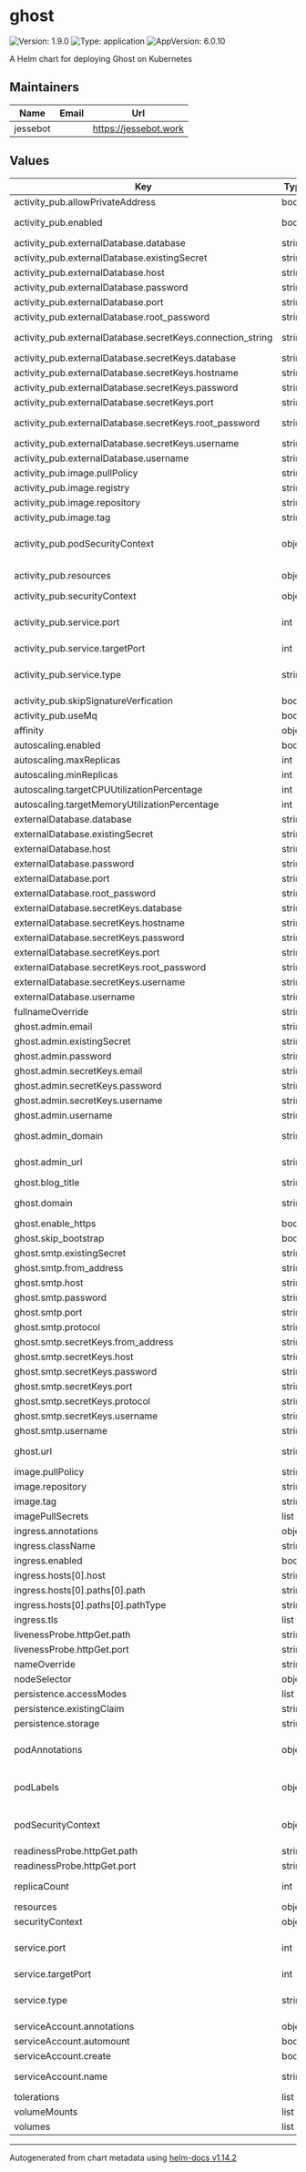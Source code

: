 # ghost

![Version: 1.9.0](https://img.shields.io/badge/Version-1.9.0-informational?style=flat-square) ![Type: application](https://img.shields.io/badge/Type-application-informational?style=flat-square) ![AppVersion: 6.0.10](https://img.shields.io/badge/AppVersion-6.0.10-informational?style=flat-square)

A Helm chart for deploying Ghost on Kubernetes

## Maintainers

| Name | Email | Url |
| ---- | ------ | --- |
| jessebot |  | <https://jessebot.work> |

## Values

| Key | Type | Default | Description |
|-----|------|---------|-------------|
| activity_pub.allowPrivateAddress | bool | `true` | allow private addresses |
| activity_pub.enabled | bool | `true` | enable activity pub. I actually don't know how to make this work without activity pub :( submit a PR if you know! |
| activity_pub.externalDatabase.database | string | `""` | database name. ignored if existingSecret not "" |
| activity_pub.externalDatabase.existingSecret | string | `""` | existing kubernetes secret for your external Database |
| activity_pub.externalDatabase.host | string | `""` | database hostname. ignored if existingSecret not "" |
| activity_pub.externalDatabase.password | string | `""` | database password. ignored if existingSecret not "" |
| activity_pub.externalDatabase.port | string | `""` | database port. ignored if existingSecret not "" |
| activity_pub.externalDatabase.root_password | string | `""` | database root password. ignored if existingSecret not "" |
| activity_pub.externalDatabase.secretKeys.connection_string | string | `""` | secret key in existing k8s secret for ActivityPub mysql connection string |
| activity_pub.externalDatabase.secretKeys.database | string | `""` | secret key in existing k8s secret for ActivityPub database name |
| activity_pub.externalDatabase.secretKeys.hostname | string | `""` | secret key in existing k8s secret for ActivityPub database hostname |
| activity_pub.externalDatabase.secretKeys.password | string | `""` | secret key in existing k8s secret for ActivityPub database password |
| activity_pub.externalDatabase.secretKeys.port | string | `""` | secret key in existing k8s secret for ActivityPub database port |
| activity_pub.externalDatabase.secretKeys.root_password | string | `""` | secret key in existing k8s secret for ActivityPub database root password |
| activity_pub.externalDatabase.secretKeys.username | string | `""` | secret key in existing k8s secret for ActivityPub database username |
| activity_pub.externalDatabase.username | string | `""` | database username. ignored if existingSecret not "" |
| activity_pub.image.pullPolicy | string | `"IfNotPresent"` | This sets the pull policy for ActivityPub images. |
| activity_pub.image.registry | string | `"ghcr.io"` | ActivityPub image registry |
| activity_pub.image.repository | string | `"tryghost/activitypub"` | ActivityPub image repo |
| activity_pub.image.tag | string | `"1.1"` | ActivityPub verison (the image tag) |
| activity_pub.podSecurityContext | object | `{}` | ActivityPub Configure Pods Security Context ref: https://kubernetes.io/docs/tasks/configure-pod-container/security-context/#set-the-security-context-for-a-pod |
| activity_pub.resources | object | `{}` | ActivityPub pod resources: requested cpu/mem and limits for cpu/mem |
| activity_pub.securityContext | object | `{}` | ActivityPub Configure container Security Context |
| activity_pub.service.port | int | `8080` | sets the ActivityPub ports more information can be found here: https://kubernetes.io/docs/concepts/services-networking/service/#field-spec-ports |
| activity_pub.service.targetPort | int | `8080` | port in the ActivityPub container you want to contact |
| activity_pub.service.type | string | `"ClusterIP"` | sets the ActivityPub service type more information can be found here: https://kubernetes.io/docs/concepts/services-networking/service/#publishing-services-service-types |
| activity_pub.skipSignatureVerfication | bool | `false` | not sure what this does. found it in a docker compose |
| activity_pub.useMq | bool | `false` | use MQ |
| affinity | object | `{}` | pod or node affinity |
| autoscaling.enabled | bool | `false` | enable autoscaling |
| autoscaling.maxReplicas | int | `2` | autoscaling max pod replicas |
| autoscaling.minReplicas | int | `1` | autoscaling minimum pod replicas |
| autoscaling.targetCPUUtilizationPercentage | int | `80` | autoscaling CPU percentage to start scaling at |
| autoscaling.targetMemoryUtilizationPercentage | int | `80` | autoscaling memory percentage to start scaling at |
| externalDatabase.database | string | `""` | database name. ignored if existingSecret not "" |
| externalDatabase.existingSecret | string | `""` | existing kubernetes secret for your external Database |
| externalDatabase.host | string | `""` | database hostname. ignored if existingSecret not "" |
| externalDatabase.password | string | `""` | database password. ignored if existingSecret not "" |
| externalDatabase.port | string | `""` | database port. ignored if existingSecret not "" |
| externalDatabase.root_password | string | `""` | database root password. ignored if existingSecret not "" |
| externalDatabase.secretKeys.database | string | `""` | secret key in your existing k8s secret for the database name |
| externalDatabase.secretKeys.hostname | string | `""` | secret key in your existing k8s secret for the database hostname |
| externalDatabase.secretKeys.password | string | `""` | secret key in your existing k8s secret for the database password |
| externalDatabase.secretKeys.port | string | `""` | secret key in your existing k8s secret for the database port |
| externalDatabase.secretKeys.root_password | string | `""` | secret key in your existing k8s secret for the database root password |
| externalDatabase.secretKeys.username | string | `""` | secret key in your existing k8s secret for the database username |
| externalDatabase.username | string | `""` | database username. ignored if existingSecret not "" |
| fullnameOverride | string | `""` | fullname Override |
| ghost.admin.email | string | `""` | admin email. ignored if existingSecret not "" |
| ghost.admin.existingSecret | string | `""` | existing kubernetes secret with ghost admin credentials |
| ghost.admin.password | string | `""` | admin password. ignored if existingSecret not "" |
| ghost.admin.secretKeys.email | string | `""` | Key in existing Kubernetes Secret with the admin email. |
| ghost.admin.secretKeys.password | string | `""` | Key in existing Kubernetes Secret with the admin password. |
| ghost.admin.secretKeys.username | string | `""` | Key in existing Kubernetes Secret with the admin username. |
| ghost.admin.username | string | `""` | admin username. ignored if existingSecret not "" |
| ghost.admin_domain | string | `""` | admin domain of the ghost blog, used for admin portal (must NOT include http:// or https://) e.g. admin.blog.example.com |
| ghost.admin_url | string | `""` | public admin url of the ghost blog (must INCLUDE http:// or https://) e.g. https://admin.blog.example.com |
| ghost.blog_title | string | `""` | title of your ghost blog |
| ghost.domain | string | `""` | domain of the ghost blog (must NOT include http:// or https://) e.g. blog.example.com |
| ghost.enable_https | bool | `false` | enable HTTPS for the ghost blog |
| ghost.skip_bootstrap | bool | `false` | skip install of ghost at pod restart |
| ghost.smtp.existingSecret | string | `""` | existing kubernetes secret with ghost smtp credentials |
| ghost.smtp.from_address | string | `""` | smtp from address. ignored if existingSecret not "" |
| ghost.smtp.host | string | `""` | smtp hostname. ignored if existingSecret not "" |
| ghost.smtp.password | string | `""` | smtp password. ignored if existingSecret not "" |
| ghost.smtp.port | string | `""` | smtp port. ignored if existingSecret not "" |
| ghost.smtp.protocol | string | `""` | smtp protocol. ignored if existingSecret not "" |
| ghost.smtp.secretKeys.from_address | string | `""` | Key in existing Kubernetes Secret with the smtp from address. |
| ghost.smtp.secretKeys.host | string | `""` | Key in existing Kubernetes Secret with the smtp host. |
| ghost.smtp.secretKeys.password | string | `""` | Key in existing Kubernetes Secret with the smtp password. |
| ghost.smtp.secretKeys.port | string | `""` | Key in existing Kubernetes Secret with the smtp port. |
| ghost.smtp.secretKeys.protocol | string | `""` | Key in existing Kubernetes Secret with the smtp protocol. |
| ghost.smtp.secretKeys.username | string | `""` | Key in existing Kubernetes Secret with the smtp username. |
| ghost.smtp.username | string | `""` | smtp username. ignored if existingSecret not "" |
| ghost.url | string | `""` | public url of the ghost blog (must INCLUDE http:// or https://) e.g. https://blog.example.com |
| image.pullPolicy | string | `"IfNotPresent"` | This sets the pull policy for images. |
| image.repository | string | `"ghost"` | image repo |
| image.tag | string | `""` |  |
| imagePullSecrets | list | `[]` |  |
| ingress.annotations | object | `{}` |  |
| ingress.className | string | `""` | ingress class name e.g. nginx |
| ingress.enabled | bool | `false` | enable ingress from outside the cluster |
| ingress.hosts[0].host | string | `"chart-example.local"` |  |
| ingress.hosts[0].paths[0].path | string | `"/"` |  |
| ingress.hosts[0].paths[0].pathType | string | `"ImplementationSpecific"` |  |
| ingress.tls | list | `[]` |  |
| livenessProbe.httpGet.path | string | `"/"` |  |
| livenessProbe.httpGet.port | string | `"http"` |  |
| nameOverride | string | `""` | This is to override the chart name. |
| nodeSelector | object | `{}` | node selector |
| persistence.accessModes | list | `[]` | accessModes for the PVC (ignored if persistence.existingClaim is set) |
| persistence.existingClaim | string | `""` | use an existing Kubernetes Peristent Volume Claim |
| persistence.storage | string | `"1Gi"` | size of the PVC (ignored if persistence.existingClaim is set) |
| podAnnotations | object | `{}` | This is for setting Kubernetes Annotations to a Pod. For more info checkout: https://kubernetes.io/docs/concepts/overview/working-with-objects/annotations/ |
| podLabels | object | `{}` | This is for setting Kubernetes Labels to a Pod. For more info checkout: https://kubernetes.io/docs/concepts/overview/working-with-objects/labels/ |
| podSecurityContext | object | `{}` | Configure Pods Security Context ref: https://kubernetes.io/docs/tasks/configure-pod-container/security-context/#set-the-security-context-for-a-pod |
| readinessProbe.httpGet.path | string | `"/"` |  |
| readinessProbe.httpGet.port | string | `"http"` |  |
| replicaCount | int | `1` | This will set the replicaset count more information can be found here: https://kubernetes.io/docs/concepts/workloads/controllers/replicaset/ |
| resources | object | `{}` | pod resources: requested cpu/mem and limits for cpu/mem |
| securityContext | object | `{}` |  |
| service.port | int | `80` | This sets the ports more information can be found here: https://kubernetes.io/docs/concepts/services-networking/service/#field-spec-ports |
| service.targetPort | int | `2368` | this is the port in the container you want to contact |
| service.type | string | `"ClusterIP"` | This sets the service type more information can be found here: https://kubernetes.io/docs/concepts/services-networking/service/#publishing-services-service-types |
| serviceAccount.annotations | object | `{}` | Annotations to add to the service account |
| serviceAccount.automount | bool | `true` | Automatically mount a ServiceAccount's API credentials? |
| serviceAccount.create | bool | `true` | Specifies whether a service account should be created |
| serviceAccount.name | string | `""` | The name of the service account to use. If not set and create is true, a name is generated using the fullname template |
| tolerations | list | `[]` | tolerations to tolerate tainted nodes |
| volumeMounts | list | `[]` | Additional volumeMounts on the output Deployment definition. |
| volumes | list | `[]` | Additional volumes on the output Deployment definition. |

----------------------------------------------
Autogenerated from chart metadata using [helm-docs v1.14.2](https://github.com/norwoodj/helm-docs/releases/v1.14.2)
